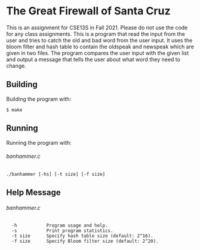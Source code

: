 # The Great Firewall of Santa Cruz
This is an assignment for CSE13S in Fall 2021. Please do not use the code for any class assignments. This is a program that read the input from the user and tries to catch the old and bad word from the user input. It uses the bloom filter and hash table to contain the oldspeak and newspeak which are given in two files. The program compares the user input with the given list and output a message that tells the user about what word they need to change.

## Building
Building the program with:

```
$ make
```

## Running
Running the program with:

###### banhammer.c
```
./banhammer [-hs] [-t size] [-f size]
```

## Help Message
###### banhammer.c
      -h           Program usage and help.
      -s           Print program statistics.
      -t size      Specify hash table size (default: 2^16).
      -f size      Specify Bloom filter size (default: 2^20).
